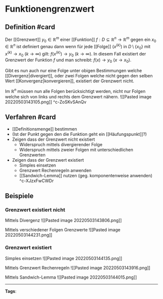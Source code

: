 # Funktionengrenzwert
## Definition #card 
Der [[Grenzwert]] $y_{0} \in \mathbb{R}^m$ einer [[Funktion]] $f: D \subseteq \mathbb{R}^{n} \to \mathbb{R}^m$ gegen ein $x_{0}\in \mathbb{R}^n$ ist definiert genau dann wenn für jede [[Folge]] $(x^{(k)})$ in $D \setminus \{x_0\}$ mit $x^{(k)} \to x_{0}$ $(k \to \infty)$ gilt: $f(x^{(k)}) \to y_{0}$ $(k\to\infty)$.
In diesem Fall existiert der Grenzwert der Funktion $f$ und man schreibt: $f(x) \to y_{0}$ $(x \to x_{0})$.

Gibt es nun auch nur eine Folge unter obigen Bestimmungen welche [[Divergenz|divergiert]], oder zwei Folgen welche nicht gegen den selben Wert [[Konvergenz|konvergieren]], existiert der Grenzwert nicht.

Im $\mathbb{R}^n$ müssen nun alle Folgen berücksichtigt werden, nicht nur Folgen welche sich von links und rechts dem Grenzwert nähern.
![[Pasted image 20220503143105.png]]
^c-ZoSKvSAnQv

## Verfahren #card
- [[Definitionsmenge]] bestimmen
- (Ist der Punkt gegen den die Funktion geht ein [[Häufungspunkt]]?)
- Zeigen dass der Grenzwert nicht existiert
  - Widerspruch mittels divergierender Folge
  - Widerspruch mittels zweier Folgen mit unterschiedlichen Grenzwerten
- Zeigen dass der Grenzwert existiert
  - Simples einsetzen
  - Grenzwert Rechenregeln anwenden
  - [[Sandwich-Lemma]] nutzen (geg. komponentenweise anwenden)
^c-XJzxFwCWDr

## Beispiele
### Grenzwert existiert nicht
Mittels Divergenz
![[Pasted image 20220503143806.png]]

Mittels verschiedener Folgen Grenzwerte
![[Pasted image 20220503144231.png]]

### Grenzwert existiert
Simples einsetzen
![[Pasted image 20220503144135.png]]

Mittels Grenzwert Rechenregeln
![[Pasted image 20220503143916.png]]

Mittels Sandwich-Lemma
![[Pasted image 20220503144015.png]]

---
**Tags**: 